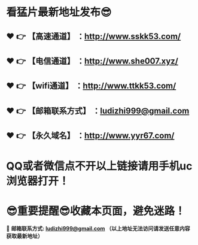 # 看猛片最新地址发布:sunglasses:
:heart: :point_right: 【高速通道】 ：http://www.sskk53.com/
------
:heart: :point_right: 【电信通道】 ：http://www.she007.xyz/
------
:heart: :point_right: 【wifi通道】 ：http://www.ttkk53.com/
------
:heart: :point_right: 【邮箱联系方式】 ：ludizhi999@gmail.com
------
:heart: :point_right: 【永久域名】 ：http://www.yyr67.com/  
------
# QQ或者微信点不开以上链接请用手机uc浏览器打开！
# :sunglasses:重要提醒:sunglasses:收藏本页面，避免迷路！
:e-mail: __邮箱联系方式: ludizhi999@gmail.com （以上地址无法访问请发送任意内容获取最新地址）__
